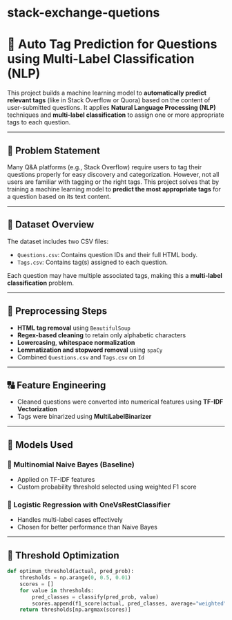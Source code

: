 # stack-exchange-quetions
# 🧠 Auto Tag Prediction for Questions using Multi-Label Classification (NLP)

This project builds a machine learning model to **automatically predict relevant tags** (like in Stack Overflow or Quora) based on the content of user-submitted questions. It applies **Natural Language Processing (NLP)** techniques and **multi-label classification** to assign one or more appropriate tags to each question.

---

## 📌 Problem Statement

Many Q&A platforms (e.g., Stack Overflow) require users to tag their questions properly for easy discovery and categorization. However, not all users are familiar with tagging or the right tags. This project solves that by training a machine learning model to **predict the most appropriate tags** for a question based on its text content.

---

## 📂 Dataset Overview

The dataset includes two CSV files:
- `Questions.csv`: Contains question IDs and their full HTML body.
- `Tags.csv`: Contains tag(s) assigned to each question.

Each question may have multiple associated tags, making this a **multi-label classification** problem.

---

## 🧼 Preprocessing Steps

- **HTML tag removal** using `BeautifulSoup`
- **Regex-based cleaning** to retain only alphabetic characters
- **Lowercasing**, **whitespace normalization**
- **Lemmatization and stopword removal** using `spaCy`
- Combined `Questions.csv` and `Tags.csv` on `Id`

---

## 🔠 Feature Engineering

- Cleaned questions were converted into numerical features using **TF-IDF Vectorization**
- Tags were binarized using **MultiLabelBinarizer**

---

## 🧠 Models Used

### 🔸 Multinomial Naive Bayes (Baseline)
- Applied on TF-IDF features
- Custom probability threshold selected using weighted F1 score

### 🔸 Logistic Regression with OneVsRestClassifier
- Handles multi-label cases effectively
- Chosen for better performance than Naive Bayes

---

## 🧪 Threshold Optimization

```python
def optimum_threshold(actual, pred_prob):
    thresholds = np.arange(0, 0.5, 0.01)
    scores = []
    for value in thresholds:
        pred_classes = classify(pred_prob, value)
        scores.append(f1_score(actual, pred_classes, average="weighted"))
    return thresholds[np.argmax(scores)]
